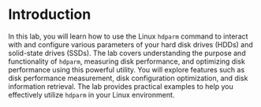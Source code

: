 # Introduction

In this lab, you will learn how to use the Linux `hdparm` command to interact with and configure various parameters of your hard disk drives (HDDs) and solid-state drives (SSDs). The lab covers understanding the purpose and functionality of `hdparm`, measuring disk performance, and optimizing disk performance using this powerful utility. You will explore features such as disk performance measurement, disk configuration optimization, and disk information retrieval. The lab provides practical examples to help you effectively utilize `hdparm` in your Linux environment.
